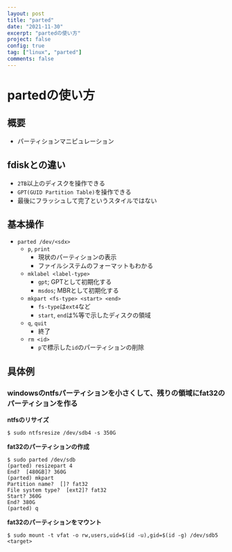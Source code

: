 ```yaml
---
layout: post
title: "parted"
date: "2021-11-30"
excerpt: "partedの使い方"
project: false
config: true
tag: ["linux", "parted"]
comments: false
---
```


# partedの使い方

## 概要
 - パーティションマニピュレーション

## fdiskとの違い
 - `2TB`以上のディスクを操作できる
 - `GPT(GUID Partition Table)`を操作できる
 - 最後にフラッシュして完了というスタイルではない

## 基本操作
 - `parted /dev/<sdx>`
   - `p`, `print`
	 - 現状のパーティションの表示
	 - ファイルシステムのフォーマットもわかる
   - `mklabel <label-type>`
	 - `gpt`; GPTとして初期化する
	 - `msdos`; MBRとして初期化する
   - `mkpart <fs-type> <start> <end>`
	 - `fs-type`は`ext4`など
	 - `start`, `end`は%等で示したディスクの領域
   - `q`, `quit`
	 - 終了
   - `rm <id>`
	 - `p`で標示した`id`のパーティションの削除

## 具体例
 
### windowsのntfsパーティションを小さくして、残りの領域にfat32のパーティションを作る

**ntfsのリサイズ**  
```console
$ sudo ntfsresize /dev/sdb4 -s 350G
```

**fat32のパーティションの作成**  
```console
$ sudo parted /dev/sdb
(parted) resizepart 4
End?  [480GB]? 360G
(parted) mkpart
Partition name?  []? fat32
File system type?  [ext2]? fat32
Start? 360G
End? 380G
(parted) q
```

**fat32のパーティションをマウント**  
```console
$ sudo mount -t vfat -o rw,users,uid=$(id -u),gid=$(id -g) /dev/sdb5 <target>
```
